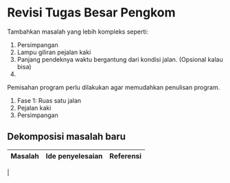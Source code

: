 # Revisi Tugas Besar Pengkom
Tambahkan masalah yang lebih kompleks seperti:
1. Persimpangan
2. Lampu giliran pejalan kaki
3. Panjang pendeknya waktu bergantung dari kondisi jalan. (Opsional kalau bisa)
4. 

Pemisahan program perlu dilakukan agar memudahkan penulisan program. 
1. Fase 1: Ruas satu jalan
2. Pejalan kaki
3. Persimpangan


## Dekomposisi masalah baru
| Masalah | Ide penyelesaian | Referensi |
| ------- | ---------------- | --------- |
| 
